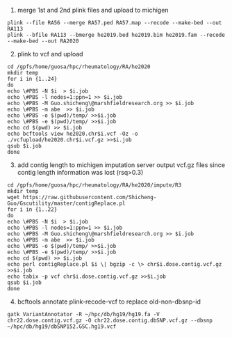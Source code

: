 1. merge 1st and 2nd plink files and upload to michigen
```
plink --file RA56 --merge RA57.ped RA57.map --recode --make-bed --out RA113
plink --bfile RA113 --bmerge he2019.bed he2019.bim he2019.fam --recode --make-bed --out RA2020
```
2. plink to vcf and upload
```
cd /gpfs/home/guosa/hpc/rheumatology/RA/he2020
mkdir temp
for i in {1..24}
do
echo \#PBS -N $i  > $i.job
echo \#PBS -l nodes=1:ppn=1 >> $i.job
echo \#PBS -M Guo.shicheng\@marshfieldresearch.org >> $i.job
echo \#PBS -m abe  >> $i.job
echo \#PBS -o $(pwd)/temp/ >>$i.job
echo \#PBS -e $(pwd)/temp/ >>$i.job
echo cd $(pwd) >> $i.job
echo bcftools view he2020.chr$i.vcf -Oz -o ./vcfupload/he2020.chr$i.vcf.gz >>$i.job
qsub $i.job
done
```
3. add contig length to michigen imputation server output vcf.gz files since contig length information was lost (rsq>0.3) 
```
cd /gpfs/home/guosa/hpc/rheumatology/RA/he2020/impute/R3
mkdir temp
wget https://raw.githubusercontent.com/Shicheng-Guo/Gscutility/master/contigReplace.pl
for i in {1..22}
do
echo \#PBS -N $i  > $i.job
echo \#PBS -l nodes=1:ppn=1 >> $i.job
echo \#PBS -M Guo.shicheng\@marshfieldresearch.org >> $i.job
echo \#PBS -m abe  >> $i.job
echo \#PBS -o $(pwd)/temp/ >>$i.job
echo \#PBS -e $(pwd)/temp/ >>$i.job
echo cd $(pwd) >> $i.job
echo perl contigReplace.pl $i \| bgzip -c \> chr$i.dose.contig.vcf.gz >>$i.job
echo tabix -p vcf chr$i.dose.contig.vcf.gz >>$i.job
qsub $i.job
done
```
4. bcftools annotate plink-recode-vcf to replace old-non-dbsnp-id
```
gatk VariantAnnotator -R ~/hpc/db/hg19/hg19.fa -V chr22.dose.contig.vcf.gz -O chr22.dose.contig.dbSNP.vcf.gz --dbsnp ~/hpc/db/hg19/dbSNP152.GSC.hg19.vcf
```

